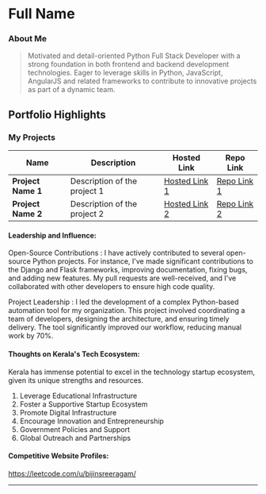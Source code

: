 # Full Name 

### About Me

> Motivated and detail-oriented Python Full Stack Developer with a strong foundation in both frontend and backend
development technologies. Eager to leverage skills in Python, JavaScript, AngularJS and related frameworks to contribute to
innovative projects as part of a dynamic team.


## Portfolio Highlights

### My Projects

| Name                | Description                                                               | Hosted Link                              | Repo Link                                                      |
|---------------------|---------------------------------------------------------------------------|------------------------------------------|----------------------------------------------------------------|
| **Project Name 1**  | Description of the project 1                                              | [Hosted Link 1](https://example.com)    | [Repo Link 1](https://github.com/username/project1)             |
| **Project Name 2**  | Description of the project 2                                              | [Hosted Link 2](https://example.com)    | [Repo Link 2](https://github.com/username/project2)             |

#### Leadership and Influence:

Open-Source Contributions :
I have actively contributed to several open-source Python projects. For instance, I've made significant contributions to the Django and Flask frameworks, improving documentation, fixing bugs, and adding new features. My pull requests are well-received, and I've collaborated with other developers to ensure high code quality.

Project Leadership :
I led the development of a complex Python-based automation tool for my organization. This project involved coordinating a team of developers, designing the architecture, and ensuring timely delivery. The tool significantly improved our workflow, reducing manual work by 70%.



#### Thoughts on Kerala's Tech Ecosystem:

Kerala has immense potential to excel in the technology startup ecosystem, given its unique strengths and resources.
1. Leverage Educational Infrastructure
2. Foster a Supportive Startup Ecosystem
3. Promote Digital Infrastructure
4. Encourage Innovation and Entrepreneurship
5.  Government Policies and Support
6.  Global Outreach and Partnerships



#### Competitive Website Profiles:

https://leetcode.com/u/bijinsreeragam/





---
